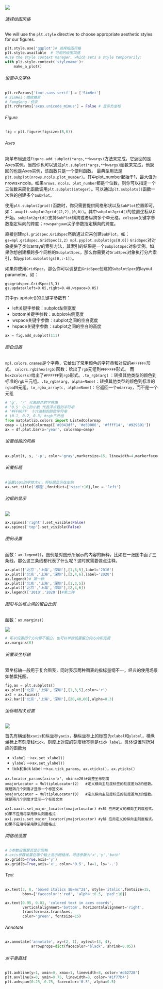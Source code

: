 ![](../picture/1/286.png)

###### 选择绘图风格

We will use the ``plt.style`` directive to choose appropriate aesthetic styles for our figures.

```python
plt.style.use('ggplot')# 选择绘图风格
plt.style.available  # 可用的绘图风格
#use the style context manager, which sets a style temporarily:
with plt.style.context('stylename'):
    make_a_plot()
```

###### 设置中文字体

```python
plt.rcParams['font.sans-serif'] = ['SimHei']
# SimHei：微软雅黑
# FangSong：仿宋
plt.rcParams['axes.unicode_minus'] = False # 显示负坐标
```

###### Figure

```python
fig = plt.figure(figsize=(8,6))
```

###### Axes

简单布局通过`Figure.add_subplot(*args,**kwargs)`方法来完成，它返回的是Axes实例。当然你也可以通过`plt.subplot(*args,**kwargs)`函数来完成，他返回的也是Axes实例，该函数只是一个便利函数。
最典型用法是`plt.subplot(nrows,ncols,plot_number)`。其中plot_number起始于1，最大值为nrows$\times$ncols。如果`nrows、ncols、plot_number`都是个位数，则你可以指定一个三位数来简化函数调用`plt.subplot(integer)`。可以通过`plt.subplots()`函数一次性的创建多个`SubPlot`。

使用`plt.subplot2grid()`函数时，你只需要提供网格形状以及`SubPlot`位置即可，如： `ax=plt.subplot2grid((2,2),(0,0))`。其中`subplot2grid()`的位置坐标从0开始。`subplot2grid()`支持`SubPlot`横跨或者纵跨多个单元格。`colspan`关键字参数指定纵向的跨度；`rowspanguan`尖子参数指定横向的跨度。

直接创建`mpl.gridspec.GridSpec`然后通过它来创建`SubPlot`。如：
 <code>gs=mpl.gridspec.GridSpec(2,2)
  mpl.pyplot.subplot(gs[0,0])</code>
`GridSpec`对对象提供了类似array的索引方法，其索引的结果是一个`SubplotSpec`对象实例。如果你想创建横跨多个网格的`SubplotSpec`，那么你需要对`GridSpec`对象执行分片索引，如`pyplot.subplot(gs[0,:-1])`。

如果你使用`GridSpec`，那么你可以调整由`GridSpec`创建的`SubplotSpec`的layout parameter。如：

```
gs=gridspec.GridSpec(3,3)
gs.update(left=0.05,right=0.48,wspace=0.05)
```

其中gs.update()的关键字参数有：

- left关键字参数：subplot左侧宽度
- bottom关键字参数：subplot右侧宽度
- wspace关键字参数：subplot之间的空白宽度
- hspace关键字参数：subplot之间的空白的高度

```python
ax = fig.add_subplot(111)
```

###### 颜色设置

`mpl.colors.cnames`是个字典，它给出了常用颜色的字符串和对应的`#FFFFFF`形式。
`colors.rgb2hex(rgb)`函数：给出了`rgb`元组到`#FFFFFF`形式。 而`hex2color(s)`给出了`#FFFFFF`到`rgb`形式。`.to_rgb(arg)` ：转换其他类型的颜色到标准的`rgb`三元组。`.to_rgba(arg, alpha=None)`：转换其他类型的颜色到标准的`rgba`四元组。`to_rgba_array(c, alpha=None)`：它返回一个`ndarray`，而不是一个元组

```python
# 'g', 'r' 代表颜色的字符串
# '0.5' 0-1的小数 代表浮点数的字符串
# '#FF00FF' 十六进制的颜色字符串
# (0.1, 0.2, 0.3) #rgb三元组
from matplotlib.colors import ListedColormap
cmap = ListedColormap(['#0343df', '#e50000', '#ffff14', '#929591'])
ax = df.plot.bar(x='year', colormap=cmap)
```

###### 设置线段的风格

```python
ax.plot(t, s, '-p', color='gray',markersize=15, linewidth=4,markerfacecolor='white', markeredgecolor='gray',markeredgewidth=2)
```

###### 设置标题

```python
#设置16px的字体大小，将标题显示在左侧
ax.set_title('标题',fontdict={'size':16},loc = 'left')
```

###### 边框的显示

![](../picture/1/289.png)

```python
ax.spines['right'].set_visible(False)
ax.spines['top'].set_visible(False)
```

###### 图例设置

函数：`ax.legend()`。图例是对图形所展示的内容的解释，比如在一张图中画了三条线，那么这三条线都代表了什么呢？这时就需要做点注释。

```python
ax.plot(['北京','上海','深圳'],[1,3,5],label='2010')
ax.plot(['北京','上海','深圳'],[2,4,6],label='2020')
ax.legend()# 第一种
ax.plot(['北京','上海','深圳'],[1,3,5])
ax.plot(['北京','上海','深圳'],[2,4,6])
ax.legend(['2010','2020'])#第二种
```

###### 图形与边框之间的留白比例

函数：`ax.margins()`

![](../picture/1/287.png)

```python
# 可以设置四个方向都不留白，也可以单独设置留白的方向和宽度
ax.margins(0)
```

###### 设置双坐标轴

双坐标轴一般用于复合图表，同时表示两种图表的指标量纲不一，经典的使用场景如帕累托图。

```python
fig,ax = plt.subplots()
ax.plot(['北京','上海','深圳'],[1,3,5],color='r')
ax2 = ax.twinx()
ax2.bar(['北京','上海','深圳'],[20,40,60],alpha=0.3)
```

###### 坐标轴相关设置

![](../picture/1/288.png)

首先有横坐标`xaxis`和纵坐标`yaxis`，横纵坐标上的标签为`xlabel`和`ylabel`，横纵坐标上有刻度线`tick`，刻度上对应的刻度标签则是`tick label`。具体设置时所对应的函数为

- `xlabel` -->`ax.set_xlabel()`
- `ylabel` -->`ax.set_ylabel()`
- tick和tick label -->`ax.tick_params`，`ax.xticks()`，`ax.yticks()`

```
ax.locator_params(axis='x', nbins=20)#调整坐标刻度
xmajorLocator = MultipleLocator(2)   #定义横向主刻度标签的刻度差为2的倍数。就是隔几个刻度才显示一个标签文本
ymajorLocator = MultipleLocator(3)   #定义纵向主刻度标签的刻度差为3的倍数。就是隔几个刻度才显示一个标签文本

ax1.xaxis.set_major_locator(xmajorLocator) #x轴 应用定义的横向主刻度格式。如果不应用将采用默认刻度格式
ax1.yaxis.set_major_locator(ymajorLocator) #y轴 应用定义的纵向主刻度格式。如果不应用将采用默认刻度格式
```



###### 网格线设置

```python
# b参数设置是否显示网格
# axis参数设置在哪个轴上显示网格线，可选参数为'x','y','both'
ax.grid(b=True,axis='y')
ax.grid(b=True,axis='x', color='0.5', lw=1, ls='-.')
```

###### Text

```python
ax.text(3, 8, 'boxed italics $E=mc^2$', style='italic',fontsize=15,
        bbox={'facecolor':'red', 'alpha':0.5, 'pad':10})

ax.text(0.95, 0.01, 'colored text in axes coords',
        verticalalignment='bottom', horizontalalignment='right',
        transform=ax.transAxes,
        color='green', fontsize=15)
```

###### Annotate

```python
ax.annotate('annotate', xy=(2, 1), xytext=(3, 4),
            arrowprops=dict(facecolor='black', shrink=0.05))
```

###### 水平垂直线

```python
plt.axhline(y=1, xmin=0, xmax=1, linewidth=8, color='#d62728')
plt.axvline(x=0, ymin=0.75, linewidth=8, color='#1f77b4')
plt.axhspan(0.25, 0.75, facecolor='0.5', alpha=0.5)
```

